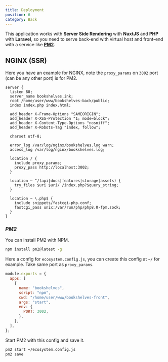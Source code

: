```yaml
---
title: Deployment
position: 6
category: Back
---
```


This application works with **Server Side Rendering** with **NuxtJS** and **PHP** with **Laravel**, so you need to serve back-end with virtual host and front-end with a service like [**PM2**](https://pm2.keymetrics.io/).

## **NGINX (SSR)**

Here you have an example for NGINX, note the `proxy_params` on `3002` port (can be any other port) is for PM2.

```nginx
server {
  listen 80;
  server_name bookshelves.ink;
  root /home/user/www/bookshelves-back/public;
  index index.php index.html;

  add_header X-Frame-Options "SAMEORIGIN";
  add_header X-XSS-Protection "1; mode=block";
  add_header X-Content-Type-Options "nosniff";
  add_header X-Robots-Tag "index, follow";

  charset utf-8;

  error_log /var/log/nginx/bookshelves.log warn;
  access_log /var/log/nginx/bookshelves.log;

  location / {
    include proxy_params;
    proxy_pass http://localhost:3002;
  }

  location ~ ^/(api|docs|features|storage|assets) {
    try_files $uri $uri/ /index.php?$query_string;
  }

  location ~ \.php$ {
    include snippets/fastcgi-php.conf;
    fastcgi_pass unix:/var/run/php/php8.0-fpm.sock;
  }
}
```

### *PM2*

You can install PM2 with NPM.

```bash
npm install pm2@latest -g
```

Here a config for `ecosystem.config.js`, you can create this config at `~/` for example. Take same port as `proxy_params`.

```js
module.exports = {
  apps: [
    {
      name: "bookshelves",
      script: "npm",
      cwd: "/home/user/www/bookshelves-front",
      args: "start",
      env: {
        PORT: 3002,
      },
    },
  ],
};
```

Start PM2 with this config and save it.

```bash
pm2 start ~/ecosystem.config.js
pm2 save
```
